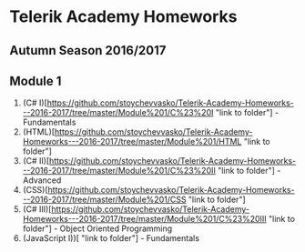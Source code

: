 # Telerik Academy Homeworks
## Autumn Season 2016/2017
## Module 1
1. (C# I)[https://github.com/stoychevvasko/Telerik-Academy-Homeworks---2016-2017/tree/master/Module%201/C%23%20I "link to folder"] - Fundamentals
2. (HTML)[https://github.com/stoychevvasko/Telerik-Academy-Homeworks---2016-2017/tree/master/Module%201/HTML "link to folder"]
3. (C# II)[https://github.com/stoychevvasko/Telerik-Academy-Homeworks---2016-2017/tree/master/Module%201/C%23%20II "link to folder"] - Advanced
4. (CSS)[https://github.com/stoychevvasko/Telerik-Academy-Homeworks---2016-2017/tree/master/Module%201/CSS "link to folder"]
5. (C# III)[https://github.com/stoychevvasko/Telerik-Academy-Homeworks---2016-2017/tree/master/Module%201/C%23%20III "link to folder"] - Object Oriented Programming  
6. (JavaScript I))[ "link to folder"] - Fundamentals
